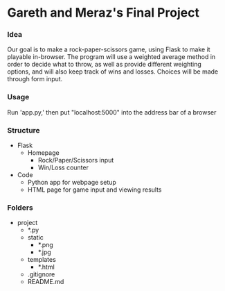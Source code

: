 # Gareth and Meraz's Final Project  

### Idea

Our goal is to make a rock-paper-scissors game, using Flask to make it playable in-browser. The program will use a weighted average method in order to decide what to throw, as well as provide different weighting options, and will also keep track of wins and losses. Choices will be made through form input.

### Usage

Run 'app.py,' then put "localhost:5000" into the address bar of a browser

### Structure 
* Flask
  * Homepage
    * Rock/Paper/Scissors input
    * Win/Loss counter
* Code
  * Python app for webpage setup
  * HTML page for game input and viewing results

### Folders
* project
  * *.py
  * static
    * *.png
    * *.jpg
  * templates
    * *.html
  * .gitignore
  * README.md
